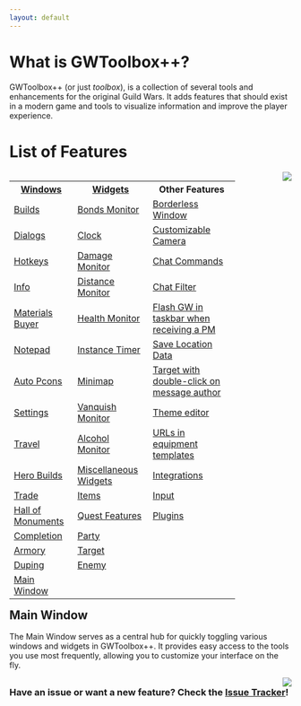```yaml
---
layout: default
---
```


# What is GWToolbox++?
GWToolbox++ (or just *toolbox*), is a collection of several tools and enhancements for the original Guild Wars. It adds features that should exist in a modern game and tools to visualize information and improve the player experience.

# List of Features
<div style="float: left; width: 80%;">
	<table>
		<tr>
			<th><a href="windows">Windows</a></th>
			<th><a href="widgets">Widgets</a></th>
			<th>Other Features</th>
		</tr>
		<tr>
			<td><a href="builds">Builds</a></td>
			<td><a href="widgets#bonds">Bonds Monitor</a></td>
			<td><a href="settings#game_settings">Borderless Window</a></td>
		</tr>
		<tr>
			<td><a href="dialogs">Dialogs</a></td>
			<td><a href="widgets#clock">Clock</a></td>
			<td><a href="camera">Customizable Camera</a></td>
		</tr>
		<tr>
			<td><a href="hotkeys">Hotkeys</a></td>
			<td><a href="damage_monitor">Damage Monitor</a></td>
			<td><a href="commands">Chat Commands</a></td>
		</tr>
		<tr>
			<td><a href="info">Info</a></td>
			<td><a href="widgets#distance">Distance Monitor</a></td>
			<td><a href="chatfilter">Chat Filter</a></td>
		</tr>
		<tr>
			<td><a href="materials">Materials Buyer</a></td>
			<td><a href="widgets#health">Health Monitor</a></td>
			<td><a href="settings#game_settings">Flash GW in taskbar when receiving a PM</a></td>
		</tr>
		<tr>
			<td><a href="windows#notepad">Notepad</a></td>
			<td><a href="widgets#timer">Instance Timer</a></td>
			<td><a href="settings#toolbox_settings">Save Location Data</a></td>
		</tr>
		<tr>
			<td><a href="pcons">Auto Pcons</a></td>
			<td><a href="minimap">Minimap</a></td>
			<td><a href="settings#game_settings">Target with double-click on message author</a></td>
		</tr>
		<tr>
			<td><a href="settings">Settings</a></td>
			<td><a href="widgets#vanquish">Vanquish Monitor</a></td>
			<td><a href="theme">Theme editor</a></td>
		</tr>
		<tr>
			<td><a href="travel">Travel</a></td>
			<td><a href="widgets#alcohol">Alcohol Monitor</a></td>
			<td><a href="settings#game_settings">URLs in equipment templates</a></td>
		</tr>
		<tr>
			<td><a href="herobuilds">Hero Builds</a></td>
                        <td><a href="misc_widgets">Miscellaneous Widgets</a></td>
			<td><a href="integrations">Integrations</a></td>
		</tr>
		<tr>
			<td><a href="trade">Trade</a></td>
			<td><a href="items">Items</a></td>
			<td><a href="input_modules">Input</a></td>
		</tr>
		<tr>
			<td><a href="hallofmonuments">Hall of Monuments</a></td>
			<td><a href="quest">Quest Features</a></td>
			<td><a href="plugins">Plugins</a></td>
		</tr>
		<tr>
			<td><a href="completion">Completion</a></td>
			<td><a href="party_window">Party</a></td>
            <td></td>
		</tr>
		<tr>
			<td><a href="armory_window">Armory</a></td>
			<td><a href="target_widgets">Target</a></td>
            <td></td>
		</tr>
		<tr>
			<td><a href="duping_window">Duping</a></td>
			<td><a href="enemy_window">Enemy</a></td>
            <td></td>
		</tr>
		<tr>
			<td><a href="main_window">Main Window</a></td>
            <td></td>
            <td></td>
		</tr>
	</table>
</div>

<div style="float: right; width: 15%; margin-left: 5%;">
	<img src="https://user-images.githubusercontent.com/11432831/28233445-c7762ff4-68ab-11e7-9388-9437c8987a61.PNG" style="float: right;" />
</div>

<div style="clear: both;">
	<h2>Main Window</h2>
	<p>The Main Window serves as a central hub for quickly toggling various windows and widgets in GWToolbox++. It provides easy access to the tools you use most frequently, allowing you to customize your interface on the fly.</p>
</div>

<div style="float: right; width: 15%; margin-left: 5%;">
	<img src="https://user-images.githubusercontent.com/11432831/28233445-c7762ff4-68ab-11e7-9388-9437c8987a61.PNG" style="float: right;" />
</div>

<h3 style="display: block; clear: both;">Have an issue or want a new feature? Check the <a href="{{ site.github.issues_url }}">Issue Tracker</a>!</h3>
